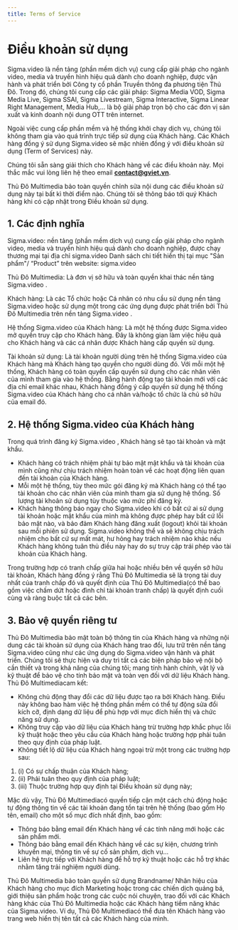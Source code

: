 ```yaml
---
title: Terms of Service
---
```

# Điều khoản sử dụng

Sigma.video là nền tảng (phần mềm dịch vụ) cung cấp giải pháp cho ngành video, media và truyền hình hiệu quả dành cho doanh nghiệp, được vận hành và phát triển bởi Công ty cổ phần Truyền thông đa phương tiện Thủ Đô. Trong đó, chúng tôi cung cấp các giải pháp: Sigma Media VOD, Sigma Media Live, Sigma SSAI, Sigma Livestream, Sigma Interactive, Sigma Linear Right Management, Media Hub,... là bộ giải pháp trọn bộ cho các đơn vị sản xuất và kinh doanh nội dung OTT trên internet.

Ngoài việc cung cấp phần mềm và hệ thống khởi chạy dịch vụ, chúng tôi không tham gia vào quá trình trực tiếp sử dụng của Khách hàng. Các Khách hàng đồng ý sử dụng Sigma.video sẽ mặc nhiên đồng ý với điều khoản sử dụng (Term of Services) này.

Chúng tôi sẵn sàng giải thích cho Khách hàng về các điều khoản này. Mọi thắc mắc vui lòng liên hệ theo email **contact@gviet.vn**.

Thủ Đô Multimedia bảo toàn quyền chỉnh sửa nội dung các điều khoản sử dụng này tại bất kì thời điểm nào. Chúng tôi sẽ thông báo tới quý Khách hàng khi có cập nhật trong Điều khoản sử dụng.

## 1. Các định nghĩa

Sigma.video:  nền tảng (phần mềm dịch vụ) cung cấp giải pháp cho ngành video, media và truyền hình hiệu quả dành cho doanh nghiệp, được chạy thương mại tại địa chỉ sigma.video  Danh sách chi tiết hiển thị tại mục "Sản phẩm"/ “Product” trên website: sigma.video  

Thủ Đô Multimedia: Là đơn vị sở hữu và toàn quyền khai thác nền tảng Sigma.video .

Khách hàng: Là các Tổ chức hoặc Cá nhân có nhu cầu sử dụng nền tảng Sigma.video  hoặc sử dụng một trong các ứng dụng được phát triển bởi Thủ Đô Multimedia trên nền tảng Sigma.video .

Hệ thống Sigma.video của Khách hàng: Là một hệ thống được Sigma.video  mở quyền truy cập cho Khách hàng. Đây là không gian làm việc hiệu quả cho Khách hàng và các cá nhân được Khách hàng cấp quyền sử dụng.

Tài khoản sử dụng: Là tài khoản người dùng trên hệ thống Sigma.video của Khách hàng mà Khách hàng tạo quyền cho người dùng đó. Với mỗi một hệ thống, Khách hàng có toàn quyền cấp quyền sử dụng cho các nhân viên của mình tham gia vào hệ thống. Bằng hành động tạo tài khoản mới với các địa chỉ email khác nhau, Khách hàng đồng ý cấp quyền sử dụng hệ thống Sigma.video của Khách hàng cho cá nhân và/hoặc tổ chức là chủ sở hữu của email đó. 


## 2. Hệ thống Sigma.video của Khách hàng
Trong quá trình đăng ký Sigma.video , Khách hàng sẽ tạo tài khoản và mật khẩu.
-	Khách hàng có trách nhiệm phải tự bảo mật mật khẩu và tài khoản của mình cũng như chịu trách nhiệm hoàn toàn về các hoạt động liên quan đến tài khoản của Khách hàng.
-	Mỗi một hệ thống, tùy theo mức gói đăng ký mà Khách hàng có thể tạo tài khoản cho các nhân viên của mình tham gia sử dụng hệ thống. Số lượng tài khoản sử dụng tùy thuộc vào mức phí đăng ký.
-	Khách hàng thông báo ngay cho Sigma.video  khi có bất cứ ai sử dụng tài khoản hoặc mật khẩu của mình mà không được phép hay bất cứ lỗi bảo mật nào, và bảo đảm Khách hàng đăng xuất (logout) khỏi tài khoản sau mỗi phiên sử dụng. Sigma.video  không thể và sẽ không chịu trách nhiệm cho bất cứ sự mất mát, hư hỏng hay trách nhiệm nào khác nếu Khách hàng không tuân thủ điều này hay do sự truy cập trái phép vào tài khoản của Khách hàng.

Trong trường hợp có tranh chấp giữa hai hoặc nhiều bên về quyền sở hữu tài khoản, Khách hàng đồng ý rằng Thủ Đô Multimedia sẽ là trọng tài duy nhất của tranh chấp đó và quyết định của Thủ Đô Multimedia(có thể bao gồm việc chấm dứt hoặc đình chỉ tài khoản tranh chấp) là quyết định cuối cùng và ràng buộc tất cả các bên.

## 3. Bảo vệ quyền riêng tư
Thủ Đô Multimedia bảo mật toàn bộ thông tin của Khách hàng và những nội dung các tài khoản sử dụng của Khách hàng trao đổi, lưu trữ trên nền tảng Sigma.video  cũng như các ứng dụng do Sigma.video  vận hành và phát triển. Chúng tôi sẽ thực hiện và duy trì tất cả các biện pháp bảo vệ nội bộ cần thiết và trong khả năng của chúng tôi; mang tính hành chính, vật lý và kỹ thuật để bảo vệ cho tính bảo mật và toàn vẹn đối với dữ liệu Khách hàng.
Thủ Đô Multimediacam kết:
-	Không chủ động thay đổi các dữ liệu được tạo ra bởi Khách hàng. Điều này không bao hàm việc hệ thống phần mềm có thể tự động sửa đổi kích cỡ, định dạng dữ liệu để phù hợp với mục đích hiển thị và chức năng sử dụng.
-	Không truy cập vào dữ liệu của Khách hàng trừ trường hợp khắc phục lỗi kỹ thuật hoặc theo yêu cầu của Khách hàng hoặc trường hợp phải tuân theo quy định của pháp luật.
-	Không tiết lộ dữ liệu của Khách hàng ngoại trừ một trong các trường hợp sau:
  1.	(i) Có sự chấp thuận của Khách hàng;
  2.	(ii) Phải tuân theo quy định của pháp luật;
  3.	(iii) Thuộc trường hợp quy định tại Điều khoản sử dụng này;

Mặc dù vậy, Thủ Đô Multimediacó quyền tiếp cận một cách chủ động hoặc tự động thông tin về các tài khoản đang tồn tại trên hệ thống (bao gồm Họ tên, email) cho một số mục đích nhất định, bao gồm:
-	Thông báo bằng email đến Khách hàng về các tính năng mới hoặc các sản phẩm mới.
-	Thông báo bằng email đến Khách hàng về các sự kiện, chương trình khuyến mại, thông tin về sự cố sản phẩm, dịch vụ...
-	Liên hệ trực tiếp với Khách hàng để hỗ trợ kỹ thuật hoặc các hỗ trợ khác nhằm tăng trải nghiệm người dùng.

Thủ Đô Multimedia bảo toàn quyền sử dụng Brandname/ Nhãn hiệu của Khách hàng cho mục đích Marketing hoặc trong các chiến dịch quảng bá, giới thiệu sản phẩm hoặc trong các cuộc nói chuyện, trao đổi với các Khách hàng khác của Thủ Đô Multimedia hoặc các Khách hàng tiềm năng khác của Sigma.video. Ví dụ, Thủ Đô Multimediacó thể đưa tên Khách hàng vào trang web hiển thị tên tất cả các Khách hàng của mình.


